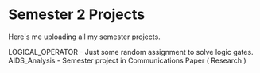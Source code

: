 # Semester 2 Projects

Here's me uploading all my semester projects.

LOGICAL_OPERATOR - Just some random assignment to solve logic gates.  
AIDS_Analysis - Semester project in Communications Paper ( Research )
